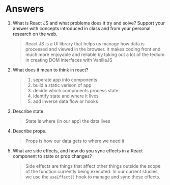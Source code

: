 # Answers

1. What is React JS and what problems does it try and solve? Support your answer with concepts introduced in class and from your personal research on the web.

    > React JS is a UI library that helps us manage how data is processed and viewed in the browser. It makes coding front end much more enjoyable and reliable by taking out a lot of the tedium in creating DOM interfaces with VanillaJS

1. What does it mean to think in react?

    > 1. seperate app into components
    > 1. build a static verison of app
    > 1. decide which components process state
    > 1. identify state and where it lives
    > 1. add inverse data flow or hooks

1. Describe state.

    > State is where (in our app) the data lives

1. Describe props.

    > Props is how our data gets to where we need it

1. What are side effects, and how do you sync effects in a React component to state or prop changes?

    > Side effects are things that affect other things outside the scope of the function currently being executed. In our current studies, we use the `useEffect()` hook to manage and sync these effects.
